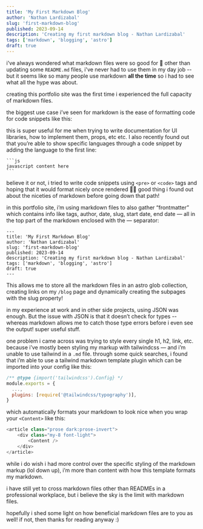 ```yaml
---
title: 'My First Markdown Blog'
author: 'Nathan Lardizabal'
slug: 'first-markdown-blog'
published: 2023-09-14
description: 'Creating my first markdown blog - Nathan Lardizabal'
tags: ['markdown', 'blogging', 'astro']
draft: true
---
```


i've always wondered what markdown files were so good for 🤔 other than updating some `README.md` files,
i've never had to use them in my day job -- but it seems like so many people use markdown **all the time** so i had to see what all the hype was about.

creating this portfolio site was the first time i experienced the full capacity of markdown files.

the biggest use case i’ve seen for markdown is the ease of formatting code for code snippets like this:

this is super useful for me when trying to write documentation for UI libraries, how to implement them, props, etc etc. I also recently found out that you’re able to show specific languages through a code snippet by adding the language to the first line:

````
```js
javascript content here
```
````

believe it or not, i tried to write code snippets using `<pre>` or `<code>` tags and hoping that it would format nicely once rendered 😮‍💨 good thing i found out about the niceties of markdown before going down that path!

in this portfolio site, i’m using markdown files to also gather “frontmatter” which contains info like tags, author, date, slug, start date, end date — all in the top part of the markdown enclosed with the — separator:

```
---
title: 'My First Markdown Blog'
author: 'Nathan Lardizabal'
slug: 'first-markdown-blog'
published: 2023-09-14
description: 'Creating my first markdown blog - Nathan Lardizabal'
tags: ['markdown', 'blogging', 'astro']
draft: true
---
```

This allows me to store all the markdown files in an astro glob collection, creating links on my `/blog` page and dynamically creating the subpages with the slug property!

in my experience at work and in other side projects, using JSON was enough. But the issue with JSON is that it doesn’t check for types -- whereas markdown allows me to catch those type errors before i even see the output! super useful stuff.

one problem i came across was trying to style every single h1, h2, link, etc. because i’ve mostly been styling my markup with tailwindcss — and i’m unable to use tailwind in a `.md` file. through some quick searches, i found that i’m able to use a tailwind markdown template plugin which can be imported into your config like this:

```js
/** @type {import('tailwindcss').Config} */
module.exports = {
  ...,
  plugins: [require('@tailwindcss/typography')],
}
```

which automatically formats your markdown to look nice when you wrap your `<Content>` like this:

```js
<article class="prose dark:prose-invert">
	<div class="my-8 font-light">
		<Content />
	</div>
</article>
```

while i do wish i had more control over the specific styling of the markdown markup (lol down up), i’m more than content with how this template formats my markdown.

i have still yet to cross markdown files other than READMEs in a professional workplace, but i believe the sky is the limit with markdown files.

hopefully i shed some light on how beneficial markdown files are to you as well! if not, then thanks for reading anyway :)
